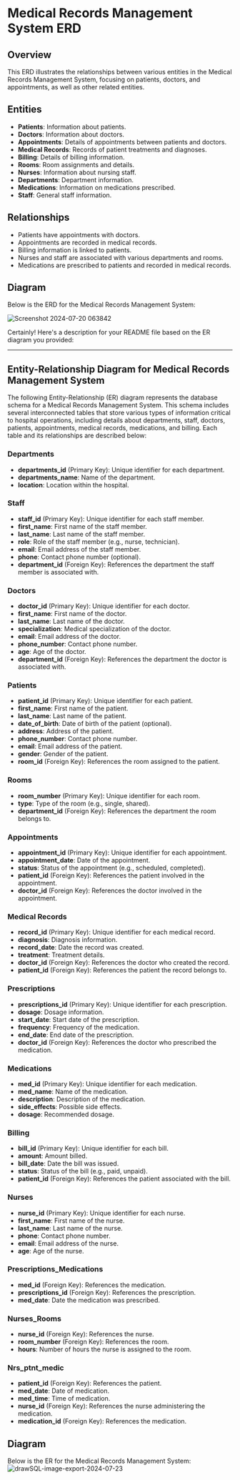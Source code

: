 # Medical Records Management System ERD

## Overview
This ERD illustrates the relationships between various entities in the Medical Records Management System, focusing on patients, doctors, and appointments, as well as other related entities.

## Entities
- **Patients**: Information about patients.
- **Doctors**: Information about doctors.
- **Appointments**: Details of appointments between patients and doctors.
- **Medical Records**: Records of patient treatments and diagnoses.
- **Billing**: Details of billing information.
- **Rooms**: Room assignments and details.
- **Nurses**: Information about nursing staff.
- **Departments**: Department information.
- **Medications**: Information on medications prescribed.
- **Staff**: General staff information.

## Relationships
- Patients have appointments with doctors.
- Appointments are recorded in medical records.
- Billing information is linked to patients.
- Nurses and staff are associated with various departments and rooms.
- Medications are prescribed to patients and recorded in medical records.

## Diagram
Below is the ERD for the Medical Records Management System:

![Screenshot 2024-07-20 063842](https://github.com/user-attachments/assets/7ceffebc-2d20-4a82-95a7-5ab85a335059)

Certainly! Here's a description for your README file based on the ER diagram you provided:

---

## Entity-Relationship Diagram for Medical Records Management System

The following Entity-Relationship (ER) diagram represents the database schema for a Medical Records Management System. This schema includes several interconnected tables that store various types of information critical to hospital operations, including details about departments, staff, doctors, patients, appointments, medical records, medications, and billing. Each table and its relationships are described below:

### Departments
- **departments_id** (Primary Key): Unique identifier for each department.
- **departments_name**: Name of the department.
- **location**: Location within the hospital.

### Staff
- **staff_id** (Primary Key): Unique identifier for each staff member.
- **first_name**: First name of the staff member.
- **last_name**: Last name of the staff member.
- **role**: Role of the staff member (e.g., nurse, technician).
- **email**: Email address of the staff member.
- **phone**: Contact phone number (optional).
- **department_id** (Foreign Key): References the department the staff member is associated with.

### Doctors
- **doctor_id** (Primary Key): Unique identifier for each doctor.
- **first_name**: First name of the doctor.
- **last_name**: Last name of the doctor.
- **specialization**: Medical specialization of the doctor.
- **email**: Email address of the doctor.
- **phone_number**: Contact phone number.
- **age**: Age of the doctor.
- **department_id** (Foreign Key): References the department the doctor is associated with.

### Patients
- **patient_id** (Primary Key): Unique identifier for each patient.
- **first_name**: First name of the patient.
- **last_name**: Last name of the patient.
- **date_of_birth**: Date of birth of the patient (optional).
- **address**: Address of the patient.
- **phone_number**: Contact phone number.
- **email**: Email address of the patient.
- **gender**: Gender of the patient.
- **room_id** (Foreign Key): References the room assigned to the patient.

### Rooms
- **room_number** (Primary Key): Unique identifier for each room.
- **type**: Type of the room (e.g., single, shared).
- **department_id** (Foreign Key): References the department the room belongs to.

### Appointments
- **appointment_id** (Primary Key): Unique identifier for each appointment.
- **appointment_date**: Date of the appointment.
- **status**: Status of the appointment (e.g., scheduled, completed).
- **patient_id** (Foreign Key): References the patient involved in the appointment.
- **doctor_id** (Foreign Key): References the doctor involved in the appointment.

### Medical Records
- **record_id** (Primary Key): Unique identifier for each medical record.
- **diagnosis**: Diagnosis information.
- **record_date**: Date the record was created.
- **treatment**: Treatment details.
- **doctor_id** (Foreign Key): References the doctor who created the record.
- **patient_id** (Foreign Key): References the patient the record belongs to.

### Prescriptions
- **prescriptions_id** (Primary Key): Unique identifier for each prescription.
- **dosage**: Dosage information.
- **start_date**: Start date of the prescription.
- **frequency**: Frequency of the medication.
- **end_date**: End date of the prescription.
- **doctor_id** (Foreign Key): References the doctor who prescribed the medication.

### Medications
- **med_id** (Primary Key): Unique identifier for each medication.
- **med_name**: Name of the medication.
- **description**: Description of the medication.
- **side_effects**: Possible side effects.
- **dosage**: Recommended dosage.

### Billing
- **bill_id** (Primary Key): Unique identifier for each bill.
- **amount**: Amount billed.
- **bill_date**: Date the bill was issued.
- **status**: Status of the bill (e.g., paid, unpaid).
- **patient_id** (Foreign Key): References the patient associated with the bill.

### Nurses
- **nurse_id** (Primary Key): Unique identifier for each nurse.
- **first_name**: First name of the nurse.
- **last_name**: Last name of the nurse.
- **phone**: Contact phone number.
- **email**: Email address of the nurse.
- **age**: Age of the nurse.

### Prescriptions_Medications
- **med_id** (Foreign Key): References the medication.
- **prescriptions_id** (Foreign Key): References the prescription.
- **med_date**: Date the medication was prescribed.

### Nurses_Rooms
- **nurse_id** (Foreign Key): References the nurse.
- **room_number** (Foreign Key): References the room.
- **hours**: Number of hours the nurse is assigned to the room.

### Nrs_ptnt_medic
- **patient_id** (Foreign Key): References the patient.
- **med_date**: Date of medication.
- **med_time**: Time of medication.
- **nurse_id** (Foreign Key): References the nurse administering the medication.
- **medication_id** (Foreign Key): References the medication.

## Diagram
Below is the ER for the Medical Records Management System:
![drawSQL-image-export-2024-07-23](https://github.com/user-attachments/assets/56893f9d-e9a4-4bf2-bbad-6eb283ddd4c1)



